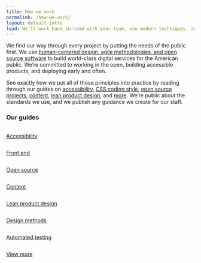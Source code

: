 ```yaml
---
title: How we work
permalink: /how-we-work/
layout: default-intro
lead: We’ll work hand-in-hand with your team, use modern techniques, and talk with real users to build the right thing, not just any thing.
---
```


We find our way through every project by putting the needs of the public first.
We use [human-centered design, agile methodologies, and open source software](https://playbook.cio.gov/)
to build world-class digital services for the American public. We’re committed
to working in the open, building accessible products, and deploying early and
often.

See exactly how we put all of those principles into practice by reading
through our guides on [accessibility](https://pages.18f.gov/accessibility/),
[CSS coding style](https://pages.18f.gov/frontend/css-coding-styleguide/),
[open source projects](https://pages.18f.gov/open-source-guide/),
[content](https://pages.18f.gov/content-guide/),
[lean product design](https://pages.18f.gov/lean-product-design/), and
[more](https://pages.18f.gov/guides/). We’re public about the standards we use,
and we publish any guidance we create for our staff.

### Our guides

<div class="usa-grid-full graphic-row">
  <div class="usa-width-one-fourth">
    <a class="graphic-list-link" href="#">
      <div class="graphic-list-icon">
        <img src="{{ site.baseurl }}/assets/img/guides/accessibility.svg" alt="">
      </div>
      <p class="link-arrow-right">Accessibility</p>
    </a>
  </div>
  <div class="usa-width-one-fourth">
    <a class="graphic-list-link" href="#">
      <div class="graphic-list-icon">
        <img src="{{ site.baseurl }}/assets/img/guides/front-end.svg" alt="">
      </div>
      <p class="link-arrow-right">Front end</p>
    </a>
  </div>
  <div class="usa-width-one-fourth">
    <a class="graphic-list-link" href="#">
      <div class="graphic-list-icon">
        <img src="{{ site.baseurl }}/assets/img/guides/open-source.svg" alt="">
      </div>
      <p class="link-arrow-right">Open source</p>
    </a>
  </div>
  <div class="usa-width-one-fourth">
    <a class="graphic-list-link" href="#">
      <div class="graphic-list-icon">
        <img src="{{ site.baseurl }}/assets/img/guides/content.svg" alt="">
      </div>
      <p class="link-arrow-right">Content</p>
    </a>
  </div>
</div>

<div class="usa-grid-full graphic-row">
  <div class="usa-width-one-fourth">
    <a class="graphic-list-link" href="#">
      <div class="graphic-list-icon">
        <img src="{{ site.baseurl }}/assets/img/guides/lean-product-design.svg" alt="">
      </div>
      <p class="link-arrow-right link-lean">Lean product design</p>
    </a>
  </div>
  <div class="usa-width-one-fourth">
    <a class="graphic-list-link" href="#">
      <div class="graphic-list-icon">
        <img src="{{ site.baseurl }}/assets/img/guides/design-methods.svg" alt="">
      </div>
      <p class="link-arrow-right">Design methods</p>
    </a>
  </div>
  <div class="usa-width-one-fourth">
    <a class="graphic-list-link" href="#">
      <div class="graphic-list-icon">
        <img src="{{ site.baseurl }}/assets/img/guides/automated-testing.svg" alt="">
      </div>
      <p class="link-arrow-right">Automated testing</p>
    </a>
  </div>
  <div class="usa-width-one-fourth">
    <a class="graphic-list-link" href="#">
      <div class="graphic-list-icon">
        <img src="{{ site.baseurl }}/assets/img/guides/view-more.svg" alt="">
      </div>
      <p class="link-arrow-right">View more</p>
    </a>
  </div>
</div>
